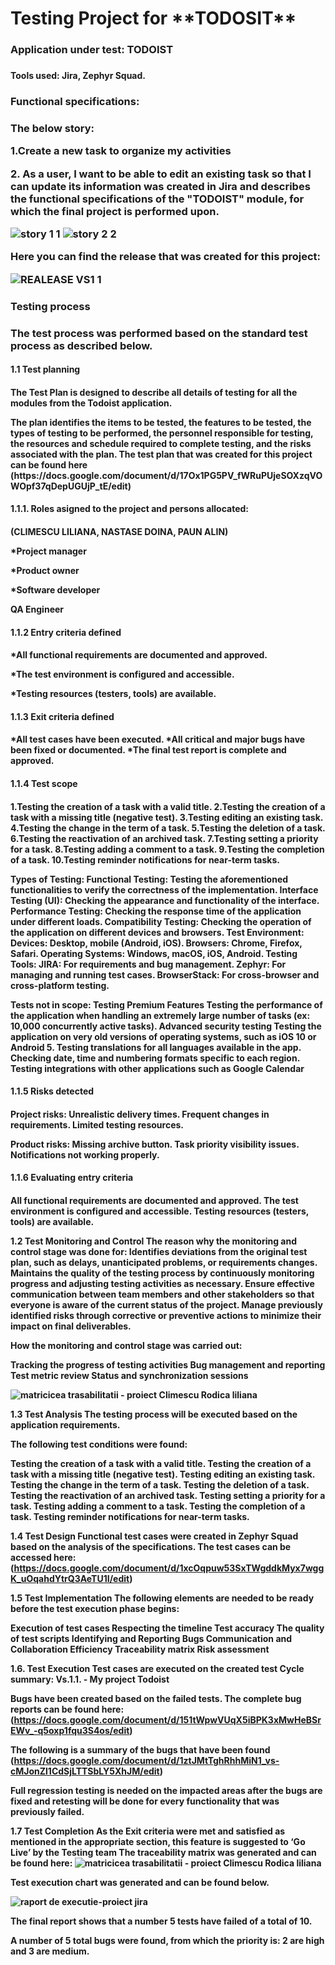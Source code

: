 <h1>Testing Project for **TODOSIT**</h1>

<h3>Application under test: TODOIST<h3>
<h4>Tools used: Jira, Zephyr Squad.<h4>

<h3>Functional specifications:<h3>
<p>The below story:<p>
<p> 1.Create a new task to organize my activities <p>
<p> 2. As a user, I want to be able to edit an existing task so that I can update its information was created in Jira and describes the functional specifications of the "TODOIST" module, for which the final project is performed upon.<p>

![story 1 1](https://github.com/user-attachments/assets/f58f2fc4-4943-461f-b08c-a9ce99918ca6)
![story 2 2](https://github.com/user-attachments/assets/ecb0f76b-5900-4bd7-87ff-ea3706c302c7)


<p> Here you can find the release that was created for this project:<p> 

![REALEASE VS1 1](https://github.com/user-attachments/assets/b5900f56-13d1-4bce-a1f7-cab3924bb075)

<h3>Testing process<h3>
<p> The test process was performed based on the standard test process as described below.<p> 

<h4> 1.1 Test planning<h4> 
<p> The Test Plan is designed to describe all details of testing for all the modules from the Todoist application.<p> 

<p> The plan identifies the items to be tested, the features to be tested, the types of testing to be performed, the personnel responsible for testing, the resources and schedule required to complete testing, and the risks associated with the plan. The test plan that was created for this project can be found here (https://docs.google.com/document/d/17Ox1PG5PV_fWRuPUjeSOXzqVOWOpf37qDepUGUjP_tE/edit)<p> 

<h4>1.1.1. Roles asigned to the project and persons allocated:<h4>
<p>(CLIMESCU LILIANA, NASTASE DOINA, PAUN ALIN)<p>

<p>*Project manager<p>
<p>*Product owner<p>
<p>*Software developer<p>
<p>QA Engineer<p>
<h4>1.1.2 Entry criteria defined<h4>
<p>*All functional requirements are documented and approved.<p>
<p>*The test environment is configured and accessible.<p>
<p>*Testing resources (testers, tools) are available.<p>

<h4>1.1.3 Exit criteria defined<h4>
*All test cases have been executed.
*All critical and major bugs have been fixed or documented.
*The final test report is complete and approved.

<h4>1.1.4 Test scope<h4>

1.Testing the creation of a task with a valid title.
2.Testing the creation of a task with a missing title (negative test).
3.Testing editing an existing task.
4.Testing the change in the term of a task.
5.Testing the deletion of a task.
6.Testing the reactivation of an archived task.
7.Testing setting a priority for a task.
8.Testing adding a comment to a task.
9.Testing the completion of a task.
10.Testing reminder notifications for near-term tasks.

Types of Testing:
Functional Testing: Testing the aforementioned functionalities to verify the correctness of the implementation.
Interface Testing (UI): Checking the appearance and functionality of the interface.
Performance Testing: Checking the response time of the application under different loads.
Compatibility Testing: Checking the operation of the application on different devices and browsers.
Test Environment:
Devices: Desktop, mobile (Android, iOS).
Browsers: Chrome, Firefox, Safari.
Operating Systems: Windows, macOS, iOS, Android.
Testing Tools:
JIRA: For requirements and bug management.
Zephyr: For managing and running test cases.
BrowserStack: For cross-browser and cross-platform testing.

Tests not in scope:
Testing Premium Features
Testing the performance of the application when handling an extremely large number of tasks (ex: 10,000 concurrently active tasks).
Advanced security testing
Testing the application on very old versions of operating systems, such as iOS 10 or Android 5.
Testing translations for all languages ​​available in the app.
Checking date, time and numbering formats specific to each region.
Testing integrations with other applications such as Google Calendar

<h4>1.1.5 Risks detected<h4>
Project risks:
Unrealistic delivery times.
Frequent changes in requirements.
Limited testing resources.

Product risks:
Missing archive button.
Task priority visibility issues.
Notifications not working properly.

<h4>1.1.6 Evaluating entry criteria<h4>
All functional requirements are documented and approved.
The test environment is configured and accessible.
Testing resources (testers, tools) are available.

1.2 Test Monitoring and Control
The reason why the monitoring and control stage was done for:
Identifies deviations from the original test plan, such as delays, unanticipated problems, or requirements changes.
Maintains the quality of the testing process by continuously monitoring progress and adjusting testing activities as necessary.
Ensure effective communication between team members and other stakeholders so that everyone is aware of the current status of the project.
Manage previously identified risks through corrective or preventive actions to minimize their impact on final deliverables.

How the monitoring and control stage was carried out:

Tracking the progress of testing activities
Bug management and reporting
Test metric review
Status and synchronization sessions

![matricicea trasabilitatii - proiect Climescu Rodica liliana](https://github.com/user-attachments/assets/05af4952-313f-4ea7-b39d-494ea2be588d)


1.3 Test Analysis
The testing process will be executed based on the application requirements. 

The following test conditions were found:

Testing the creation of a task with a valid title.
Testing the creation of a task with a missing title (negative test). 
Testing editing an existing task. 
Testing the change in the term of a task. 
Testing the deletion of a task. 
Testing the reactivation of an archived task. 
Testing setting a priority for a task. 
Testing adding a comment to a task. 
Testing the completion of a task. 
Testing reminder notifications for near-term tasks.

1.4 Test Design
Functional test cases were created in Zephyr Squad based on the analysis of the specifications. The test cases can be accessed here: (https://docs.google.com/document/d/1xcOqpuw53SxTWgddkMyx7wggK_uOqahdYtrQ3AeTU1I/edit)

1.5 Test Implementation
The following elements are needed to be ready before the test execution phase begins:

Execution of test cases
Respecting the timeline
Test accuracy
The quality of test scripts
Identifying and Reporting Bugs
Communication and Collaboration Efficiency
Traceability matrix
Risk assessment

1.6. Test Execution
Test cases are executed on the created test Cycle summary: Vs.1.1. - My project Todoist

Bugs have been created based on the failed tests. The complete bug reports can be found here: (https://docs.google.com/document/d/151tWpwVUqX5iBPK3xMwHeBSrEWv_-q5oxp1fqu3S4os/edit)

The following is a summary of the bugs that have been found 
(https://docs.google.com/document/d/1ztJMtTghRhhMiN1_vs-cMJonZl1CdSjLTTSbLY5XhJM/edit)

Full regression testing is needed on the impacted areas after the bugs are fixed and retesting will be done for every functionality that was previously failed.

1.7 Test Completion
As the Exit criteria were met and satisfied as mentioned in the appropriate section, this feature is suggested to ‘Go Live’ by the Testing team
The traceability matrix was generated and can be found here: ![matricicea trasabilitatii - proiect Climescu Rodica liliana](https://github.com/user-attachments/assets/b41698e7-ac66-42b4-80ae-50c745955d0f)


Test execution chart was generated and can be found below.

![raport de executie-proiect jira](https://github.com/user-attachments/assets/7bd48e00-8d16-4f81-a3eb-6e4f68a18d79)

The final report shows that a number 5 tests have failed of a total of 10.

A number of 5 total bugs were found, from which the priority is: 2 are high and 3 are medium.
